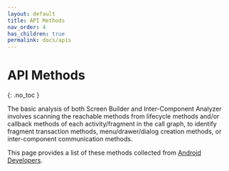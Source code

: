 ```yaml
---
layout: default
title: API Methods
nav_order: 4
has_children: true
permalink: docs/apis
---
```


# API Methods
{: .no_toc }

The basic analysis of both Screen Builder and Inter-Component Analyzer involves scanning the reachable methods from lifecycle methods and/or callback methods of each activity/fragment in the call graph, to identify fragment transaction methods, menu/drawer/dialog creation methods, or inter-component communication methods.


This page provides a list of these methods collected from [Android Developers](https://developer.android.com/).
